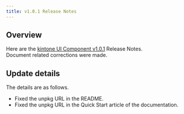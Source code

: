 ```yaml
---
title: v1.0.1 Release Notes
---
```


## Overview

Here are the [kintone UI Component v1.0.1](https://github.com/kintone-labs/kintone-ui-component/releases/tag/v1.0.1) Release Notes.  
Document related corrections were made.

## Update details

The details are as follows.

- Fixed the unpkg URL in the README.
- Fixed the unpkg URL in the Quick Start article of the documentation.